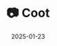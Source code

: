 ---
title: '📷 Coot'
date: '2025-01-23'
image: 'https://cdn.diblasio.social/static/photos/2025/20250123_124600.jpg'
thumbnail: 'https://cdn.diblasio.social/static/photos/2025/thumbnails/20250123_124600.jpg'
alt_text: "A black bird with a white beak floats on rippling water."
tags:
  - "#Photography"
  - "#Netherlands"
  - "#Huizen"
  - "#Coot"
  - "#BirdPhotography"
  - "#Nature"
  - "#Wildlife"
  - "#FujifilmXT4"
  - "#Waterfowl"
description: ''
created_date: '2025-01-23'
location: "22, Anker, Stad en Lande, Huizerhoogt, Huizen, Noord-Holland, Nederland, 1276 GZ, Nederland"
exif_data: "FUJIFILM X-T4 XF100-400mmF4.5-5.6 R LM OIS WR (1/70 | f/5.2 | ISO 400)"
draft: false
---